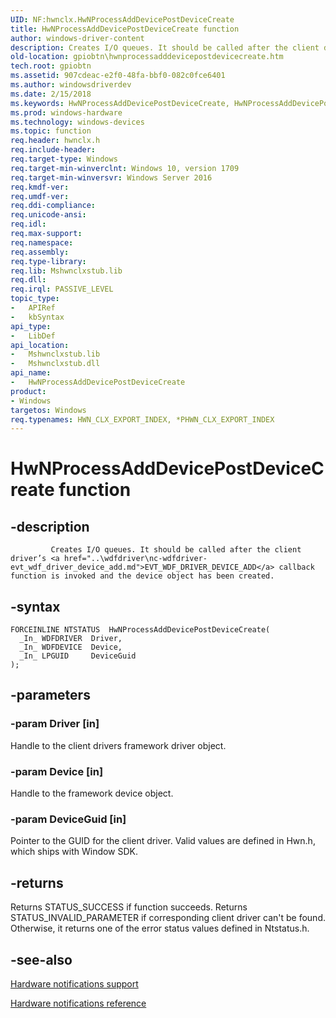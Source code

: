 ```yaml
---
UID: NF:hwnclx.HwNProcessAddDevicePostDeviceCreate
title: HwNProcessAddDevicePostDeviceCreate function
author: windows-driver-content
description: Creates I/O queues. It should be called after the client driver’s EVT_WDF_DRIVER_DEVICE_ADD callback function is invoked and the device object has been created.
old-location: gpiobtn\hwnprocessadddevicepostdevicecreate.htm
tech.root: gpiobtn
ms.assetid: 907cdeac-e2f0-48fa-bbf0-082c0fce6401
ms.author: windowsdriverdev
ms.date: 2/15/2018
ms.keywords: HwNProcessAddDevicePostDeviceCreate, HwNProcessAddDevicePostDeviceCreate function, gpiobtn.hwnprocessadddevicepostdevicecreate, hwnclx/HwNProcessAddDevicePostDeviceCreate
ms.prod: windows-hardware
ms.technology: windows-devices
ms.topic: function
req.header: hwnclx.h
req.include-header:
req.target-type: Windows
req.target-min-winverclnt: Windows 10, version 1709
req.target-min-winversvr: Windows Server 2016
req.kmdf-ver:
req.umdf-ver:
req.ddi-compliance:
req.unicode-ansi:
req.idl:
req.max-support:
req.namespace:
req.assembly:
req.type-library:
req.lib: Mshwnclxstub.lib
req.dll:
req.irql: PASSIVE_LEVEL
topic_type:
-	APIRef
-	kbSyntax
api_type:
-	LibDef
api_location:
-	Mshwnclxstub.lib
-	Mshwnclxstub.dll
api_name:
-	HwNProcessAddDevicePostDeviceCreate
product:
- Windows
targetos: Windows
req.typenames: HWN_CLX_EXPORT_INDEX, *PHWN_CLX_EXPORT_INDEX
---
```


# HwNProcessAddDevicePostDeviceCreate function


## -description




             Creates I/O queues. It should be called after the client driver’s <a href="..\wdfdriver\nc-wdfdriver-evt_wdf_driver_device_add.md">EVT_WDF_DRIVER_DEVICE_ADD</a> callback function is invoked and the device object has been created.


## -syntax


```
FORCEINLINE NTSTATUS  HwNProcessAddDevicePostDeviceCreate(
  _In_ WDFDRIVER  Driver,
  _In_ WDFDEVICE  Device,
  _In_ LPGUID     DeviceGuid
);
```


## -parameters




### -param Driver [in]

Handle to the client drivers framework driver object.


### -param Device [in]

Handle to the framework device object.


### -param DeviceGuid [in]

Pointer to the GUID for the client driver. Valid values are defined in Hwn.h, which ships with Window SDK.


## -returns



Returns STATUS_SUCCESS if function succeeds. Returns STATUS_INVALID_PARAMETER if corresponding client driver can't be found. Otherwise, it returns one of the error status values defined in Ntstatus.h.




## -see-also

<a href="https://msdn.microsoft.com/library/windows/hardware/dn789335">Hardware notifications support</a>



<a href="https://msdn.microsoft.com/405ff6db-9bc0-42f3-a740-49dd3967a8b3">Hardware notifications reference</a>



 

 


